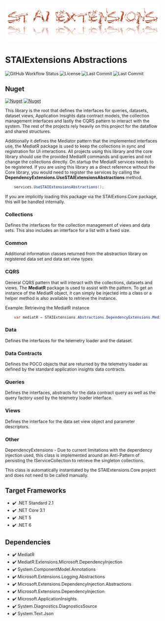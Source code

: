 ﻿![Logo](https://github.com/TrevorMare/STAIExtensions/blob/15fe0579e00cfa9763671fc33816c7251e933a7b/src/STAIExtensions/Resources/logo_full.png?raw=true)

# STAIExtensions Abstractions

![GitHub Workflow Status](https://img.shields.io/github/workflow/status/TrevorMare/STAIExtensions/.NET?style=for-the-badge)
![License](https://img.shields.io/github/license/trevormare/staiextensions?style=for-the-badge)
![Last Commit](https://img.shields.io/github/last-commit/trevormare/staiextensions?style=for-the-badge)
![Last Commit](https://img.shields.io/badge/Documentation-Help-lightgrey?style=for-the-badge)



## Nuget
[![Nuget](https://img.shields.io/nuget/v/STAIExtensions.Abstractions?style=for-the-badge)](https://www.nuget.org/packages/STAIExtensions.Abstractions/)
[![Nuget](https://img.shields.io/nuget/dt/STAIExtensions.Abstractions?style=for-the-badge)](https://www.nuget.org/packages/STAIExtensions.Abstractions/)

This library is the root that defines the interfaces for queries, datasets, dataset views, Application Insights data contract models, the collection management interfaces 
and lastly the CQRS pattern to interact with the system. The rest of the projects rely heavily on this
project for the dataflow and shared structures.

Additionally it defines the Mediator pattern that the implemented interfaces use, the MediatR package 
is used to keep the collections in sync and registration for UI interactions. All projects
using this library and the core library should use the provided MediatR commands and queries and not change the collections
directly. On startup the MediatR services needs to be registered. If you are using this library as a direct reference without the Core library, you would need
to register the services by calling the **DependencyExtensions.UseSTAIExtensionsAbstractions** method.

```c# 
    services.UseSTAIExtensionsAbstractions();
```

If you are implicitly loading this package via the STAIExtions.Core package, this
will be handled internally.

### Collections
Defines the interfaces for the collection management of views and data sets. This also includes an interface for
a list with a fixed size.

### Common
Additional information classes returned from the abstraction library on registered data set and data set view types

### CQRS
General CQRS pattern that will interact with the collections, datasets and views. The **MediatR** package is used to assist with the pattern.
To get an instance of the MediatR object, it can simply be injected into a class or a helper method is also available to retrieve the instance.

Example: Retrieving the MediatR instance
```c#
    var mediatR = STAIExtensions.Abstractions.DependencyExtensions.Mediator;
```

### Data
Defines the interfaces for the telemetry loader and the dataset.

### Data Contracts
Defines the POCO objects that are returned by the telemetry loader as defined by the standard application insights data contracts. 

### Queries
Defines the interfaces, abstracts for the data contract query as well as the query factory used by the telemetry loader interface. 

### Views
Defines the interface for the data set view object and parameter descriptors.

### Other

DependencyExtensions - Due to current limitations with the dependency injection used, this class is implemented around an Anti-Pattern
of persisting the IServiceCollection to retrieve the singleton collections.

This class is automatically instantiated by the STAIExtensions.Core project and does not need to be called manually. 

## Target Frameworks

- :heavy_check_mark: .NET Standard 2.1
- :heavy_check_mark: .NET Core 3.1
- :heavy_check_mark: .NET 5
- :heavy_check_mark: .NET 6

## Dependencies

- :heavy_check_mark: MediatR
- :heavy_check_mark: MediatR.Extensions.Microsoft.DependencyInjection
- :heavy_check_mark: System.ComponentModel.Annotations
- :heavy_check_mark: Microsoft.Extensions.Logging.Abstractions
- :heavy_check_mark: Microsoft.Extensions.DependencyInjection.Abstractions
- :heavy_check_mark: Microsoft.Extensions.DependencyInjection
- :heavy_check_mark: Microsoft.ApplicationInsights
- :heavy_check_mark: System.Diagnostics.DiagnosticsSource
- :heavy_check_mark: System.Text.Json
